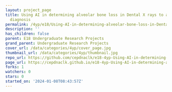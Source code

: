 ```yaml
---
layout: project_page
title: Using AI in determining alveolar bone loss in Dental X rays to aid in periodontal
  diagnosis
permalink: /4yp/e18/Using-AI-in-determining-alveolar-bone-loss-in-Dental-X-rays-to-aid-in-periodontal-diagnosis/
description: ''
has_children: false
parent: E18 Undergraduate Research Projects
grand_parent: Undergraduate Research Projects
cover_url: /data/categories/4yp/cover_page.jpg
thumbnail_url: /data/categories/4yp/thumbnail.jpg
repo_url: https://github.com/cepdnaclk/e18-4yp-Using-AI-in-determining-alveolar-bone-loss-in-Dental-X-rays-to-aid-in-periodontal-diagnosis
page_url: https://cepdnaclk.github.io/e18-4yp-Using-AI-in-determining-alveolar-bone-loss-in-Dental-X-rays-to-aid-in-periodontal-diagnosis
forks: 1
watchers: 0
stars: 0
started_on: '2024-01-08T08:43:57Z'
---
```


